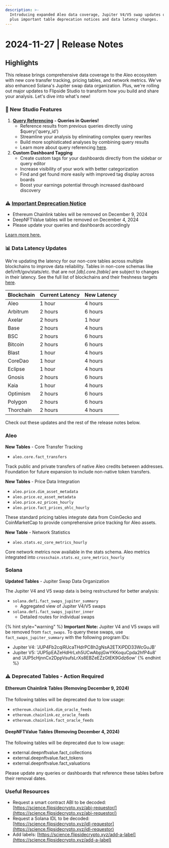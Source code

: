 ```yaml
---
description: >-
  Introducing expanded Aleo data coverage, Jupiter V4/V5 swap updates on Solana,
  plus important table deprecation notices and data latency changes.
---
```


# 2024-11-27 | Release Notes

## Highlights

This release brings comprehensive data coverage to the Aleo ecosystem with new core transfer tracking, pricing tables, and network metrics. We've also enhanced Solana's Jupiter swap data organization. Plus, we're rolling out major updates to Flipside Studio to transform how you build and share your analysis. Let's dive into what's new!

### 🎨 New Studio Features

1. [**Query Referencing**](https://docs.flipsidecrypto.xyz/data/data-products/data-studio-sql-analysts/studio-in-depth/query-editor/query-referencing) **- Queries in Queries!**
   * Reference results from previous queries directly using $query('query\_id')
   * Streamline your analysis by eliminating complex query rewrites
   * Build more sophisticated analyses by combining query results
   * Learn more about query referencing [here](https://docs.flipsidecrypto.xyz/data/data-products/data-studio-sql-analysts/studio-in-depth/query-editor/query-referencing).
2. **Custom Dashboard Tagging**
   * Create custom tags for your dashboards directly from the sidebar or query editor
   * Increase visibility of your work with better categorization
   * Find and get found more easily with improved tag display across boards
   * Boost your earnings potential through increased dashboard discovery

### ⚠️ [Important Deprecation Notice](https://docs.flipsidecrypto.xyz/support/release-notes/2024-11-27-release-notes#deprecated-tables-action-required)

* Ethereum Chainlink tables will be removed on December 9, 2024
* DeepNFTValue tables will be removed on December 4, 2024
* Please update your queries and dashboards accordingly

[Learn more here](https://docs.flipsidecrypto.xyz/support/release-notes/2024-11-27-release-notes#data-latency-updates)[.](https://docs.flipsidecrypto.xyz/support/release-notes/2024-11-27-release-notes#deprecated-tables-action-required)

### 📊 Data Latency Updates

We're updating the latency for our non-core tables across multiple blockchains to improve data reliability. Tables in non-core schemas like defi/nft/gov/stats/etc. that are not _\[db].core.\[table]_ are subject to changes in their latency. See the full list of blockchains and their freshness targets [here](../../data/flipside-data/table-freshness-targets.md).

| Blockchain | Current Latency | New Latency |
| ---------- | --------------- | ----------- |
| Aleo       | 1 hour          | 4 hours     |
| Arbitrum   | 2 hours         | 6 hours     |
| Axelar     | 2 hours         | 1 hour      |
| Base       | 2 hours         | 4 hours     |
| BSC        | 2 hours         | 6 hours     |
| Bitcoin    | 2 hours         | 6 hours     |
| Blast      | 1 hour          | 4 hours     |
| CoreDao    | 1 hour          | 4 hours     |
| Eclipse    | 1 hour          | 4 hours     |
| Gnosis     | 2 hours         | 6 hours     |
| Kaia       | 1 hour          | 4 hours     |
| Optimism   | 2 hours         | 6 hours     |
| Polygon    | 2 hours         | 6 hours     |
| Thorchain  | 2 hours         | 4 hours     |

Check out these updates and the rest of the release notes below.

### Aleo

**New Tables** - Core Transfer Tracking

* `aleo.core.fact_transfers`

Track public and private transfers of native Aleo credits between addresses. Foundation for future expansion to include non-native token transfers.

**New Tables** - Price Data Integration

* `aleo.price.dim_asset_metadata`
* `aleo.price.ez_asset_metadata`
* `aleo.price.ez_prices_hourly`
* `aleo.price.fact_prices_ohlc_hourly`

These standard pricing tables integrate data from CoinGecko and CoinMarketCap to provide comprehensive price tracking for Aleo assets.

**New Table** - Network Statistics

* `aleo.stats.ez_core_metrics_hourly`

Core network metrics now available in the stats schema. Aleo metrics integrated into `crosschain.stats.ez_core_metrics_hourly`

### Solana

**Updated Tables** - Jupiter Swap Data Organization

The Jupiter V4 and V5 swap data is being restructured for better analysis:

* `solana.defi.fact_swaps_jupiter_summary`
  * Aggregated view of Jupiter V4/V5 swaps
* `solana.defi.fact_swaps_jupiter_inner`
  * Detailed routes for individual swaps

{% hint style="warning" %}
**Important Note:** Jupiter V4 and V5 swaps will be removed from `fact_swaps`. To query these swaps, use `fact_swaps_jupiter_summary` with the following program IDs:

* Jupiter V4: 'JUP4Fb2cqiRUcaTHdrPC8h2gNsA2ETXiPDD33WcGuJB'
* Jupiter V5: 'JUP5pEAZeHdHrLxh5UCwAbpjGwYKKoquCpda2hfP4u8' and 'JUP5cHjnnCx2DppVsufsLrXs8EBZeEZzGtEK9Gdz6ow'
{% endhint %}

### ⚠️ Deprecated Tables - Action Required

#### Ethereum Chainlink Tables (Removing December 9, 2024)

The following tables will be deprecated due to low usage:

* `ethereum.chainlink.dim_oracle_feeds`
* `ethereum.chainlink.ez_oracle_feeds`
* `ethereum.chainlink.fact_oracle_feeds`

#### DeepNFTValue Tables (Removing December 4, 2024)

The following tables will be deprecated due to low usage:

* external.deepnftvalue.fact\_collections
* external.deepnftvalue.fact\_tokens
* external.deepnftvalue.fact\_valuations

Please update any queries or dashboards that reference these tables before their removal dates.

### Useful Resources

* Request a smart contract ABI to be decoded: [https://science.flipsidecrypto.xyz/abi-requestor/](https://science.flipsidecrypto.xyz/abi-requestor/)
* Request a Solana IDL to be decoded: [https://science.flipsidecrypto.xyz/idl-requestor](https://science.flipsidecrypto.xyz/idl-requestor)
* Add labels: [https://science.flipsidecrypto.xyz/add-a-label](https://science.flipsidecrypto.xyz/add-a-label)
